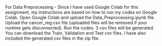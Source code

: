 For Data Preprocessing -
Since I have used Google Colab for this assignment, my instructions are based on how to run my codes on Google Colab.
Open Google Colab and upload the Data_Preprocessing.ipynb file.
Upload the cancer_reg.csv file (uploaded files will be removed if your runtime gets disconnected).
Run the codes.
3 csv files will be generated. 
You can download the Train, Validation and Test csv files. I have also included the generated csv files in the zip file.
